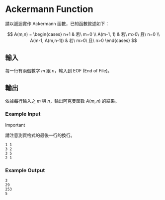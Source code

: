 # Ackermann Function

請以遞迴實作 Ackermann 函數，已知函數敘述如下：

$$
A(m,n) = \begin{cases}
n+1 & 若\ m=0 \\
A(m-1, 1) & 若\ m>0\ 且\ n=0 \\
A(m-1, A(m,n-1)) & 若\ m>0\ 且\ n>0
\end{cases}
$$

## 輸入

每一行有兩個數字 $m$ 跟 $n$，輸入到 EOF (End of File)。

## 輸出

依據每行輸入之 $m$ 與 $n$，輸出阿克曼函數 $A(m, n)$ 的結果。

### Example Input

> [!IMPORTANT]
>
> 請注意測資格式的最後一行的換行。

```plain
1 1
3 2
3 5
2 1

```

### Example Output

```plain
3
29
253
5

```
